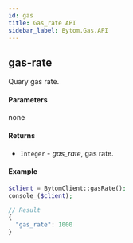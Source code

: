```yaml
---
id: gas
title: Gas_rate API
sidebar_label: Bytom.Gas.API
---
```


## gas-rate

Quary gas rate.

#### Parameters

none

#### Returns

- `Integer` - *gas_rate*, gas rate.

#### Example
```php
$client = BytomClient::gasRate();
console_($client);
```
```js
// Result
{
  "gas_rate": 1000
}
```

